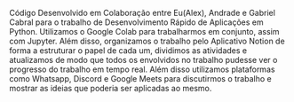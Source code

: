 Código Desenvolvido em Colaboração entre Eu(Alex), Andrade e Gabriel Cabral para o trabalho de Desenvolvimento Rápido de Aplicações em Python. 
Utilizamos o Google Colab para trabalharmos em conjunto, assim com Jupyter. Além disso, organizamos o trabalho pelo Aplicativo Notion de forma a estruturar o papel de cada um, dividimos as atividades e atualizamos de modo que todos os envolvidos no trabalho pudesse ver o progresso do trabalho em tempo real.
Além disso utilizamos plataformas como Whatsapp, Discord e Google Meets para discutirmos o trabalho e mostrar as ideias que poderia ser aplicadas ao mesmo.
